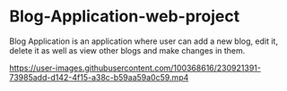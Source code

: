 # Blog-Application-web-project
Blog Application is an application where user can add a new blog, edit it, delete it as well as view other blogs and make changes in them.


https://user-images.githubusercontent.com/100368616/230921391-73985add-d142-4f15-a38c-b59aa59a0c59.mp4

